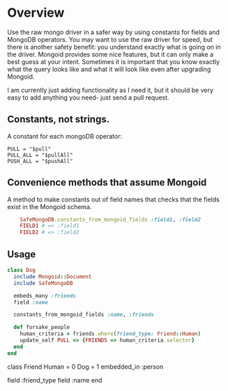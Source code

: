 # Overview

Use the raw mongo driver in a safer way by using constants for fields and MongoDB operators.
You may want to use the raw driver for speed, but there is another safety benefit:
you understand exactly what is going on in the driver.
Mongoid provides some nice features, but it can only make a best guess at your intent.
Sometimes it is important that you know exactly what the query looks like and what it will look like even after upgrading Mongoid.

I am currently just adding functionality as I need it, but it should be very easy to add anything you need- just send a pull request.

## Constants, not strings.

A constant for each mongoDB operator:

    PULL = "$pull"
    PULL_ALL = "$pullAll"
    PUSH_ALL = "$pushAll"

## Convenience methods that assume Mongoid

A method to make constants out of field names that checks that the fields exist in the Mongoid schema.

``` ruby
    SafeMongoDB.constants_from_mongoid_fields :field1, :field2
    FIELD1 # => :field1
    FIELD2 # => :field2
```

## Usage

``` ruby
class Dog
  include Mongoid::Document
  include SafeMongoDB

  embeds_many :friends
  field :name

  constants_from_mongoid_fields :name, :friends

  def forsake_people
    human_criteria = friends.where(friend_type: Friend::Human)
    update_self PULL => {FRIENDS => human_criteria.selector}
  end
end
```
class Friend
  Human = 0
  Dog = 1
  embedded_in :person

  field :friend_type
  field :name
end
